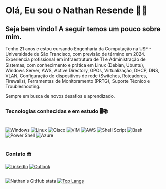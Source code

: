# Olá, Eu sou o Nathan Resende 👨‍💻

## Seja bem vindo! A seguir temos um pouco sobre mim.

Tenho 21 anos e estou cursando Engenharia da Computação na USF - Universidade de São Francisco, com previsão de término em 2024.
Experiencia profissional em infraestrutura de TI e Administração de Sistemas, com conhecimento e prática em Linux (Debian, Ubuntu), Windows Server, AWS, Active Directory, GPOs, Virtualização, DHCP, DNS, VLAN, Configuração de dispositivos de rede (Switches, Roteadores, Firewalls), Ferramentas de Monitoramento (PRTG), Suporte Técnico e Troubleshooting.

Sempre em busca de novos desafios e aprendizado.

##

### Tecnologias conhecidas e em estudo 🖥️📚

<div syle="display: inline_block"><br/>
  <img align="" alt="Windows" src="https://img.shields.io/badge/Windows-0078D6?style=for-the-badge&logo=windows&logoColor=white" />
  <img align="" alt="Linux" src="https://img.shields.io/badge/Linux-FCC624?style=for-the-badge&logo=linux&logoColor=black" />
  <img align="" alt="Cisco" src="https://img.shields.io/badge/cisco-%23049fd9.svg?style=for-the-badge&logo=cisco&logoColor=black" />
  <img align="" alt="VIM" src="https://img.shields.io/badge/VIM-%2311AB00.svg?&style=for-the-badge&logo=vim&logoColor=white" />
  <img align="" alt="AWS" src="https://img.shields.io/badge/Amazon_AWS-FF9900?style=for-the-badge&logo=amazonaws&logoColor=white" />
  <img align="" alt="Shell Script" src="https://img.shields.io/badge/Shell_Script-121011?style=for-the-badge&logo=gnu-bash&logoColor=white" />
  <img align="" alt="Bash" src="https://img.shields.io/badge/GNU%20Bash-4EAA25?style=for-the-badge&logo=GNU%20Bash&logoColor=white" />
  <img align="" alt="Power Shell" src="https://img.shields.io/badge/powershell-5391FE?style=for-the-badge&logo=powershell&logoColor=white" />
  <img align="" alt="Azure" src="https://img.shields.io/badge/Microsoft_Azure-0089D6?style=for-the-badge&logo=microsoft-azure&logoColor=white" />
</div><br/>

### Contato ☎️

[![LinkedIn](https://img.shields.io/badge/LinkedIn-0077B5?style=for-the-badge&logo=linkedin&logoColor=white)](https://www.linkedin.com/in/nathan-resende/)
[![Outlook](https://img.shields.io/badge/Microsoft_Outlook-0078D4?style=for-the-badge&logo=microsoft-outlook&logoColor=white)](mailto:nathanresende@hotmail.com)

##

![Nathan's GitHub stats](https://github-readme-stats.vercel.app/api?username=NathanResendeP&show_icons=true&theme=radical)
[![Top Langs](https://github-readme-stats.vercel.app/api/top-langs/?username=NathanResendeP&layout=donut&theme=radical)](https://github.com/NathanResendeP/github-readme-stats)
